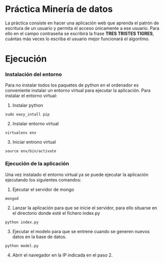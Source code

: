 # Práctica Minería de datos
La práctica consiste en hacer una aplicación web que aprenda el patrón de escritura de un usuario y permita el acceso únicamente a ese usuario.
Para ello en el campo contraseña se escribirá la frase **TRES TRISTES TIGRES**, cuántas más veces lo escriba el usuario mejor funcionará el algoritmo.

# Ejecución


### Instalación del entorno
Para no instalar todos los paquetes de python en el ordenador es conveniente instalar un entorno virtual para ejecutar la aplicación. Para instalar el entorno virtual:

1. Instalar python

```
sudo easy_intall pip
```

2. Instalar entorno virtual

```
virtualenv env
```

3. Iniciar entrono virtual

```
source env/bin/activate
```

### Ejecución de la aplicación
Una vez instalado el entorno virtual ya se puede ejecutar la aplicación ejecutando los siguientes comandos:

1. Ejecutar el servidor de mongo

```
mongod
```

2. Lanzar la aplicación para que se inicie el servidor, para ello situarse en el directorio donde esté el fichero index.py

```
python index.py
```

3. Ejecutar el modelo para que se entrene cuando se generen nuevos datos en la base de datos.

```
python model.py
```

4. Abrir el navegador en la IP indicada en el paso 2.
